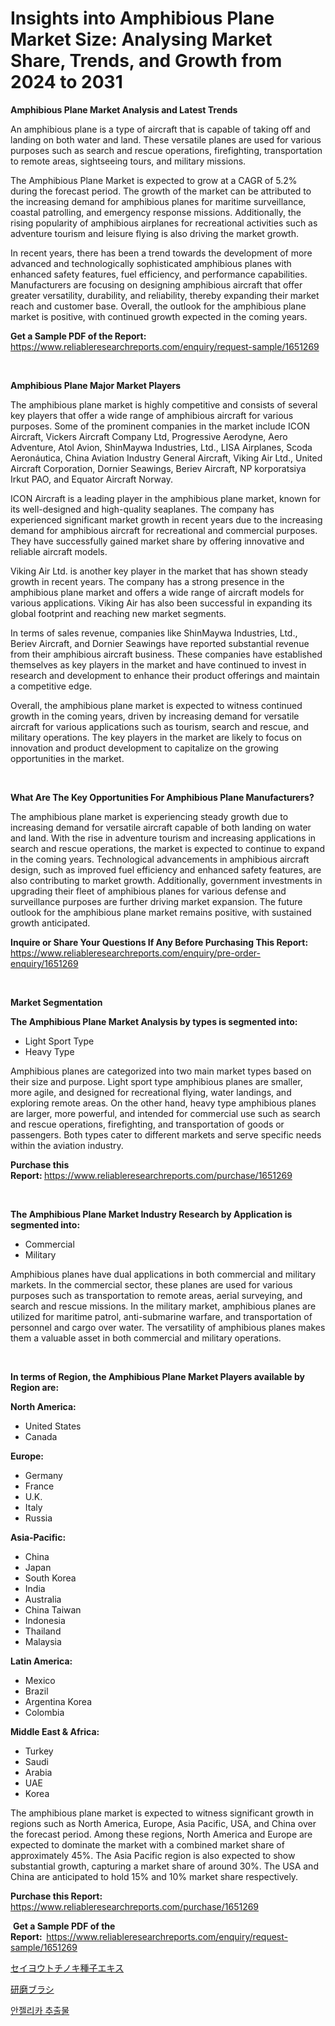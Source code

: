 <p><h1>Insights into Amphibious Plane Market Size: Analysing Market Share, Trends, and Growth from 2024 to 2031</h1></p><p><strong>Amphibious Plane Market Analysis and Latest Trends</strong></p>
<p><p>An amphibious plane is a type of aircraft that is capable of taking off and landing on both water and land. These versatile planes are used for various purposes such as search and rescue operations, firefighting, transportation to remote areas, sightseeing tours, and military missions. </p><p>The Amphibious Plane Market is expected to grow at a CAGR of 5.2% during the forecast period. The growth of the market can be attributed to the increasing demand for amphibious planes for maritime surveillance, coastal patrolling, and emergency response missions. Additionally, the rising popularity of amphibious airplanes for recreational activities such as adventure tourism and leisure flying is also driving the market growth.</p><p>In recent years, there has been a trend towards the development of more advanced and technologically sophisticated amphibious planes with enhanced safety features, fuel efficiency, and performance capabilities. Manufacturers are focusing on designing amphibious aircraft that offer greater versatility, durability, and reliability, thereby expanding their market reach and customer base. Overall, the outlook for the amphibious plane market is positive, with continued growth expected in the coming years.</p></p>
<p><strong>Get a Sample PDF of the Report:&nbsp;</strong> <a href="https://www.reliableresearchreports.com/enquiry/request-sample/1651269">https://www.reliableresearchreports.com/enquiry/request-sample/1651269</a></p>
<p>&nbsp;</p>
<p><strong>Amphibious Plane Major Market Players</strong></p>
<p><p>The amphibious plane market is highly competitive and consists of several key players that offer a wide range of amphibious aircraft for various purposes. Some of the prominent companies in the market include ICON Aircraft, Vickers Aircraft Company Ltd, Progressive Aerodyne, Aero Adventure, Atol Avion, ShinMaywa Industries, Ltd., LISA Airplanes, Scoda Aeronáutica, China Aviation Industry General Aircraft, Viking Air Ltd., United Aircraft Corporation, Dornier Seawings, Beriev Aircraft, NP korporatsiya Irkut PAO, and Equator Aircraft Norway.</p><p>ICON Aircraft is a leading player in the amphibious plane market, known for its well-designed and high-quality seaplanes. The company has experienced significant market growth in recent years due to the increasing demand for amphibious aircraft for recreational and commercial purposes. They have successfully gained market share by offering innovative and reliable aircraft models.</p><p>Viking Air Ltd. is another key player in the market that has shown steady growth in recent years. The company has a strong presence in the amphibious plane market and offers a wide range of aircraft models for various applications. Viking Air has also been successful in expanding its global footprint and reaching new market segments.</p><p>In terms of sales revenue, companies like ShinMaywa Industries, Ltd., Beriev Aircraft, and Dornier Seawings have reported substantial revenue from their amphibious aircraft business. These companies have established themselves as key players in the market and have continued to invest in research and development to enhance their product offerings and maintain a competitive edge.</p><p>Overall, the amphibious plane market is expected to witness continued growth in the coming years, driven by increasing demand for versatile aircraft for various applications such as tourism, search and rescue, and military operations. The key players in the market are likely to focus on innovation and product development to capitalize on the growing opportunities in the market.</p></p>
<p>&nbsp;</p>
<p><strong>What Are The Key Opportunities For Amphibious Plane Manufacturers?</strong></p>
<p><p>The amphibious plane market is experiencing steady growth due to increasing demand for versatile aircraft capable of both landing on water and land. With the rise in adventure tourism and increasing applications in search and rescue operations, the market is expected to continue to expand in the coming years. Technological advancements in amphibious aircraft design, such as improved fuel efficiency and enhanced safety features, are also contributing to market growth. Additionally, government investments in upgrading their fleet of amphibious planes for various defense and surveillance purposes are further driving market expansion. The future outlook for the amphibious plane market remains positive, with sustained growth anticipated.</p></p>
<p><strong>Inquire or Share Your Questions If Any Before Purchasing This Report:</strong> <a href="https://www.reliableresearchreports.com/enquiry/pre-order-enquiry/1651269">https://www.reliableresearchreports.com/enquiry/pre-order-enquiry/1651269</a></p>
<p>&nbsp;</p>
<p><strong>Market Segmentation</strong></p>
<p><strong>The Amphibious Plane Market Analysis by types is segmented into:</strong></p>
<p><ul><li>Light Sport Type</li><li>Heavy Type</li></ul></p>
<p><p>Amphibious planes are categorized into two main market types based on their size and purpose. Light sport type amphibious planes are smaller, more agile, and designed for recreational flying, water landings, and exploring remote areas. On the other hand, heavy type amphibious planes are larger, more powerful, and intended for commercial use such as search and rescue operations, firefighting, and transportation of goods or passengers. Both types cater to different markets and serve specific needs within the aviation industry.</p></p>
<p><strong>Purchase this Report:&nbsp;</strong><a href="https://www.reliableresearchreports.com/purchase/1651269">https://www.reliableresearchreports.com/purchase/1651269</a></p>
<p>&nbsp;</p>
<p><strong>The Amphibious Plane Market Industry Research by Application is segmented into:</strong></p>
<p><ul><li>Commercial</li><li>Military</li></ul></p>
<p><p>Amphibious planes have dual applications in both commercial and military markets. In the commercial sector, these planes are used for various purposes such as transportation to remote areas, aerial surveying, and search and rescue missions. In the military market, amphibious planes are utilized for maritime patrol, anti-submarine warfare, and transportation of personnel and cargo over water. The versatility of amphibious planes makes them a valuable asset in both commercial and military operations.</p></p>
<p>&nbsp;</p>
<p><strong>In terms of Region, the Amphibious Plane Market Players available by Region are:</strong></p>
<p>
    <p> <strong> North America: </strong>
        <ul>
            <li>United States</li>
            <li>Canada</li>
        </ul>
        </p> 
    <p> <strong> Europe: </strong>
        <ul>
            <li>Germany</li>
            <li>France</li>
            <li>U.K.</li>
            <li>Italy</li>
            <li>Russia</li>
        </ul>
        </p> 
    <p> <strong> Asia-Pacific: </strong>
        <ul>
            <li>China</li>
            <li>Japan</li>
            <li>South Korea</li>
            <li>India</li>
            <li>Australia</li>
            <li>China Taiwan</li>
            <li>Indonesia</li>
            <li>Thailand</li>
            <li>Malaysia</li>
        </ul>
        </p> 
    <p> <strong> Latin America: </strong>
        <ul>
            <li>Mexico</li>
            <li>Brazil</li>
            <li>Argentina Korea</li>
            <li>Colombia</li>
        </ul>
        </p> 
    <p> <strong> Middle East & Africa: </strong>
        <ul>
            <li>Turkey</li>
            <li>Saudi</li>
            <li>Arabia</li>
            <li>UAE</li>
            <li>Korea</li>
        </ul>
    </p>
    </p>
<p><p>The amphibious plane market is expected to witness significant growth in regions such as North America, Europe, Asia Pacific, USA, and China over the forecast period. Among these regions, North America and Europe are expected to dominate the market with a combined market share of approximately 45%. The Asia Pacific region is also expected to show substantial growth, capturing a market share of around 30%. The USA and China are anticipated to hold 15% and 10% market share respectively.</p></p>
<p><strong>Purchase this Report: </strong><a href="https://www.reliableresearchreports.com/purchase/1651269">https://www.reliableresearchreports.com/purchase/1651269</a></p>
<p>&nbsp;<strong>Get a Sample PDF of the Report:&nbsp;&nbsp;</strong><a href="https://www.reliableresearchreports.com/enquiry/request-sample/1651269">https://www.reliableresearchreports.com/enquiry/request-sample/1651269</a></p>
<p><strong></strong></p>
<p><p><a href="https://medium.com/@sarahfahey88/%E3%83%9B%E3%83%BC%E3%82%B9%E3%83%81%E3%82%A7%E3%82%B9%E3%83%8A%E3%83%83%E3%83%88%E7%A8%AE%E5%AD%90%E3%82%A8%E3%82%AD%E3%82%B9%E5%B8%82%E5%A0%B4%E3%81%AE%E5%88%86%E6%9E%90-%E3%82%B0%E3%83%AD%E3%83%BC%E3%83%90%E3%83%AB%E7%94%A3%E6%A5%AD%E3%81%AE%E8%A6%96%E7%82%B9%E3%81%A8%E4%BA%88%E6%B8%AC-2024%E5%B9%B4%E3%81%8B%E3%82%892031%E5%B9%B4%E3%81%BE%E3%81%A7-a78ed204f048">セイヨウトチノキ種子エキス</a></p><p><a href="https://medium.com/@sarahfahey88/%E7%A0%94%E7%A3%A8%E3%83%96%E3%83%A9%E3%82%B7%E5%B8%82%E5%A0%B4%E3%81%AE%E3%83%88%E3%83%AC%E3%83%B3%E3%83%89%E3%81%A8%E5%B8%82%E5%A0%B4%E5%88%86%E6%9E%90%E3%81%AF-2024%E5%B9%B4%E3%81%8B%E3%82%892031%E5%B9%B4%E3%81%BE%E3%81%A7%E3%81%AE%E6%9C%9F%E9%96%93%E3%81%AB%E4%BA%88%E6%B8%AC%E3%81%95%E3%82%8C%E3%81%A6%E3%81%84%E3%81%BE%E3%81%99-b2de76b5c2ad">研磨ブラシ</a></p><p><a href="https://medium.com/@louisa_aug08/%EC%97%94%EC%A0%A4%EB%A6%AC%EC%B9%B4-%EC%97%90%EC%B8%A1%ED%8A%B8-%EC%8B%9C%EC%9E%A5-%EC%A7%80%ED%91%9C-%ED%95%B4%EC%84%9D-%EC%8B%9C%EC%9E%A5-%EC%A0%90%EC%9C%A0%EC%9C%A8-%ED%8A%B8%EB%A0%8C%EB%93%9C-%EB%B0%8F-%EC%84%B1%EC%9E%A5-%ED%8C%A8%ED%84%B4-c5b31de4e4ef">안젤리카 추출물</a></p></p>